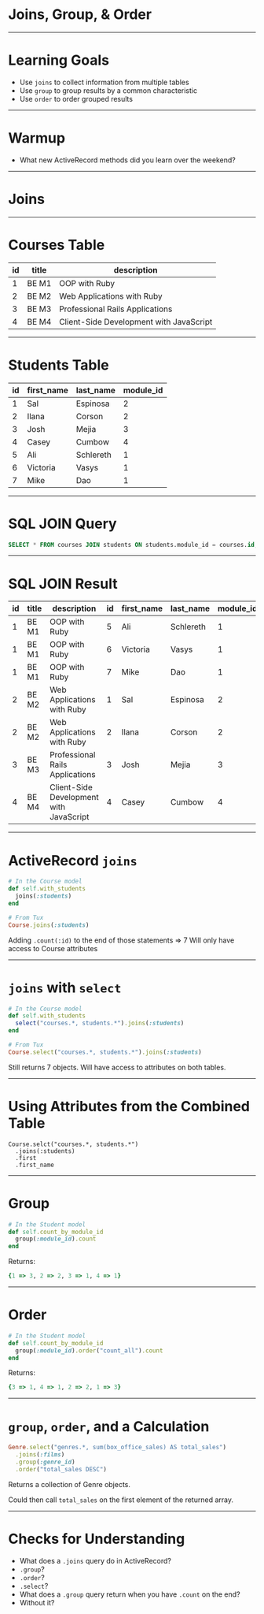 # Joins, Group, & Order

---

# Learning Goals

* Use `joins` to collect information from multiple tables
* Use `group` to group results by a common characteristic
* Use `order` to order grouped results

---

# Warmup

* What new ActiveRecord methods did you learn over the weekend?

---

# Joins

---

# Courses Table

| id | title | description                             |
|----|-------|-----------------------------------------|
| 1  | BE M1 | OOP with Ruby                           |
| 2  | BE M2 | Web Applications with Ruby              |
| 3  | BE M3 | Professional Rails Applications         |
| 4  | BE M4 | Client-Side Development with JavaScript |

---

# Students Table

| id | first_name | last_name | module_id |
|----|------------|-----------|-----------|
| 1  | Sal        | Espinosa  | 2         |
| 2  | Ilana      | Corson    | 2         |
| 3  | Josh       | Mejia     | 3         |
| 4  | Casey      | Cumbow    | 4         |
| 5  | Ali        | Schlereth | 1         |
| 6  | Victoria   | Vasys     | 1         |
| 7  | Mike       | Dao       | 1         |

---

# SQL JOIN Query

```SQL
SELECT * FROM courses JOIN students ON students.module_id = courses.id;
```

---

# SQL JOIN Result

| id | title | description                             | id | first_name | last_name | module_id |
|----|-------|-----------------------------------------|----|------------|-----------|-----------|
| 1  | BE M1 | OOP with Ruby                           | 5  | Ali        | Schlereth | 1         |
| 1  | BE M1 | OOP with Ruby                           | 6  | Victoria   | Vasys     | 1         |
| 1  | BE M1 | OOP with Ruby                           | 7  | Mike       | Dao       | 1         |
| 2  | BE M2 | Web Applications with Ruby              | 1  | Sal        | Espinosa  | 2         |
| 2  | BE M2 | Web Applications with Ruby              | 2  | Ilana      | Corson    | 2         |
| 3  | BE M3 | Professional Rails Applications         | 3  | Josh       | Mejia     | 3         |
| 4  | BE M4 | Client-Side Development with JavaScript | 4  | Casey      | Cumbow    | 4         |

---

# ActiveRecord `joins`

```ruby
# In the Course model
def self.with_students
  joins(:students)
end

# From Tux
Course.joins(:students)
```

Adding `.count(:id)` to the end of those statements => 7
Will only have access to Course attributes

---

# `joins` with `select`

```ruby
# In the Course model
def self.with_students
  select("courses.*, students.*").joins(:students)
end

# From Tux
Course.select("courses.*, students.*").joins(:students)
```

Still returns 7 objects.
Will have access to attributes on both tables.

---

# Using Attributes from the Combined Table

```
Course.selct("courses.*, students.*")
  .joins(:students)
  .first
  .first_name
```

---

# Group

```ruby
# In the Student model
def self.count_by_module_id
  group(:module_id).count
end
```

Returns:

```ruby
{1 => 3, 2 => 2, 3 => 1, 4 => 1}
```

---

# Order

```ruby
# In the Student model
def self.count_by_module_id
  group(:module_id).order("count_all").count
end
```

Returns:

```ruby
{3 => 1, 4 => 1, 2 => 2, 1 => 3}
```

---

# `group`, `order`, and a Calculation

```ruby
Genre.select("genres.*, sum(box_office_sales) AS total_sales")
  .joins(:films)
  .group(:genre_id)
  .order("total_sales DESC")
```

Returns a collection of Genre objects.

Could then call `total_sales` on the first element of the returned array.

---

# Checks for Understanding

* What does a `.joins` query do in ActiveRecord?
* `.group`?
* `.order`?
* `.select`?
* What does a `.group` query return when you have `.count` on the end?
* Without it?

